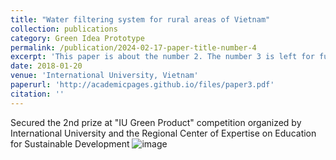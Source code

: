```yaml
---
title: "Water filtering system for rural areas of Vietnam"
collection: publications
category: Green Idea Prototype
permalink: /publication/2024-02-17-paper-title-number-4
excerpt: 'This paper is about the number 2. The number 3 is left for future work.'
date: 2018-01-20
venue: 'International University, Vietnam'
paperurl: 'http://academicpages.github.io/files/paper3.pdf'
citation: ''
---
```

Secured the 2nd prize at "IU Green Product" competition organized by International University and the Regional Center of Expertise on Education for Sustainable Development
![image](https://github.com/user-attachments/assets/313bc6b1-9725-430b-a708-0f01d0c919b6)
